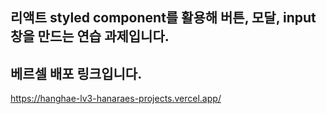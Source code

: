 ## 리액트 styled component를 활용해 버튼, 모달, input창을 만드는 연습 과제입니다.


## 베르셀 배포 링크입니다.
https://hanghae-lv3-hanaraes-projects.vercel.app/